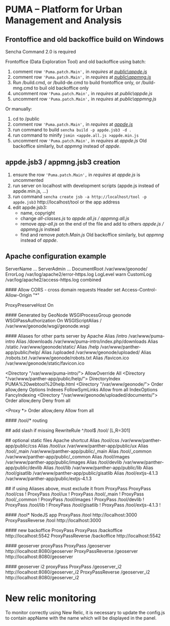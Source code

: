 PUMA – Platform for Urban Management and Analysis
=================================================

Frontoffice and old backoffice build on Windows
-----------------------------------------------
Sencha Command 2.0 is required

Frontoffice (Data Exploration Tool) and old backoffice using batch:
 1. comment row `'Puma.patch.Main',` in *requires* at [*public\appde.js*](https://github.com/gisat/puma/blob/master/public/appde.js#L18)
 2. comment row `'Puma.patch.Main',` in *requires* at [*public\appmng.js*](https://github.com/gisat/puma/blob/master/public/appmng.js#L23)
 3. Run /build.cmd, or /build-de.cmd to build frontoffice only, or /build-mng.cmd to buil old backoffice only
 4. uncomment row `'Puma.patch.Main',` in *requires* at *public\appde.js*
 5. uncomment row `'Puma.patch.Main',` in *requires* at *public\appmng.js*
 
Or manually:
 1. cd to /public
 2. comment row `'Puma.patch.Main',` in *requires* at [*appde.js*](https://github.com/gisat/puma/blob/master/public/appde.js#L18)
 3. run command to build `sencha build -p appde.jsb3 -d .`
 4. run command to minify `jsmin <appde.all.js >appde.min.js`
 5. uncomment row `'Puma.patch.Main',` in *requires* at *appde.js*
Old backoffice similarly, but *appmng* instead of *appde*.

appde.jsb3 / appmng.jsb3 creation
---------------------------------
1. ensure the row `'Puma.patch.Main',` in *requires* at *appde.js* is uncommented
2. run server on localhost with development scripts (appde.js instead of appde.min.js, ...)
3. run command `sencha create jsb -a http://localhost/tool -p appde.jsb3` http\://localhost/tool or the app address
4. edit appde.jsb3:
    - name, copyright
    - change *all-classes.js* to *appde.all.js / appmng.all.js*
    - remove *app-all.js* on the end of the file and add to others *appde.js / appmng.js* instead
    - find and remove *patch.Main.js*
Old backoffice similarly, but *appmng* instead of *appde*.

Apache configuration example
----------------------------
ServerName ...
ServerAdmin ...
DocumentRoot /var/www/geonode/
ErrorLog /var/log/apache2/error-https.log
LogLevel warn
CustomLog /var/log/apache2/access-https.log combined

\#\#\#\# Allow CORS - cross domain requests
Header set Access-Control-Allow-Origin "*"

ProxyPreserveHost On

\#\#\#\# Generated by GeoNode
WSGIProcessGroup geonode
WSGIPassAuthorization On
WSGIScriptAlias / /var/www/geonode/wsgi/geonode.wsgi

\#\#\#\# Aliases for other parts server by Apache
Alias /intro /var/www/puma-intro
Alias /downloads /var/www/puma-intro/index.php/downloads
Alias /static /var/www/geonode/static/
Alias /help /var/www/panther-app/public/help/
Alias /uploaded /var/www/geonode/uploaded/
Alias /robots.txt /var/www/geonode/robots.txt
Alias /favicon.ico /var/www/geonode/static/favicon.ico

<Directory "/var/www/puma-intro/">
    AllowOverride All
</Directory>
<Directory "/var/www/panther-app/public/help/">
    DirectoryIndex PUMA%20webtool%20help.html
</Directory>
<Directory "/var/www/geonode/">
    Order allow,deny
    Options Indexes FollowSymLinks
    Allow from all
    IndexOptions FancyIndexing
</Directory>
<Directory "/var/www/geonode/uploaded/documents/">
    Order allow,deny
    Deny from all
</Directory>

<Proxy *>
    Order allow,deny
    Allow from all
</Proxy>


\#\#\#\# /tool/* routing

\#\# add slash if missing
RewriteRule ^/tool$ /tool/ [L,R=301]

\#\# optional static files Apache shortcut
Alias /tool/css /var/www/panther-app/public/css
Alias /tool/ux /var/www/panther-app/public/ux
Alias /tool/_main /var/www/panther-app/public/_main
Alias /tool/_common /var/www/panther-app/public/_common
Alias /tool/images /var/www/panther-app/public/images
Alias /tool/devlib /var/www/panther-app/public/devlib
Alias /tool/lib /var/www/panther-app/public/lib
Alias /tool/gisatlib /var/www/panther-app/public/gisatlib
Alias /tool/extjs-4.1.3 /var/www/panther-app/public/extjs-4.1.3

\#\# if using Aliases above, must exclude it from ProxyPass
ProxyPass /tool/css !
ProxyPass /tool/ux !
ProxyPass /tool/_main !
ProxyPass /tool/_common !
ProxyPass /tool/images !
ProxyPass /tool/devlib !
ProxyPass /tool/lib !
ProxyPass /tool/gisatlib !
ProxyPass /tool/extjs-4.1.3 !

\#\#\#\# /tool* NodeJS app
ProxyPass /tool http\://localhost:3000
ProxyPassReverse /tool http\://localhost:3000


\#\#\#\# new backoffice ProxyPass
ProxyPass /backoffice http\://localhost:5542
ProxyPassReverse /backoffice http\://localhost:5542

\#\#\#\# geoserver proxyPass
ProxyPass /geoserver http\://localhost:8080/geoserver
ProxyPassReverse /geoserver http\://localhost:8080/geoserver

\#\#\#\# geoserver i2 proxyPass
ProxyPass /geoserver_i2 http\://localhost:8080/geoserver_i2
ProxyPassReverse /geoserver_i2 http\://localhost:8080/geoserver_i2

# New relic monitoring

To monitor correctly using New Relic, it is necessary to update the config.js to contain appName with the name which will be displayed in the panel. 